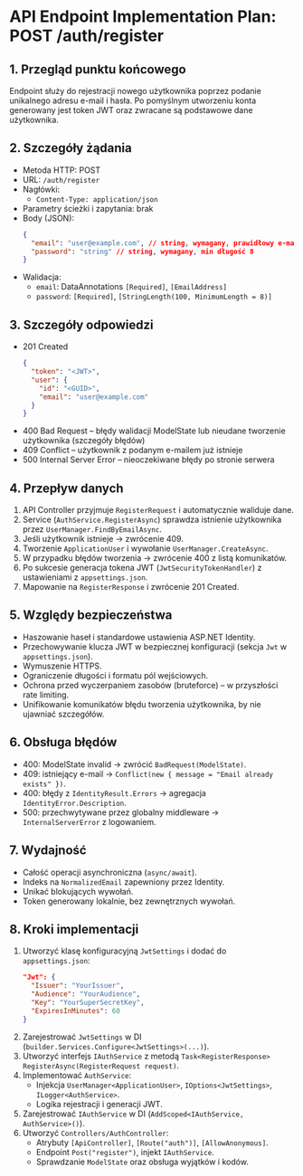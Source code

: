 # API Endpoint Implementation Plan: POST /auth/register

## 1. Przegląd punktu końcowego

Endpoint służy do rejestracji nowego użytkownika poprzez podanie unikalnego adresu e-mail i hasła. Po pomyślnym utworzeniu konta generowany jest token JWT oraz zwracane są podstawowe dane użytkownika.

## 2. Szczegóły żądania

- Metoda HTTP: POST
- URL: `/auth/register`
- Nagłówki:
  - `Content-Type: application/json`
- Parametry ścieżki i zapytania: brak
- Body (JSON):
  ```json
  {
    "email": "user@example.com", // string, wymagany, prawidłowy e-mail
    "password": "string" // string, wymagany, min długość 8
  }
  ```
- Walidacja:
  - `email`: DataAnnotations `[Required]`, `[EmailAddress]`
  - `password`: `[Required]`, `[StringLength(100, MinimumLength = 8)]`

## 3. Szczegóły odpowiedzi

- 201 Created
  ```json
  {
    "token": "<JWT>",
    "user": {
      "id": "<GUID>",
      "email": "user@example.com"
    }
  }
  ```
- 400 Bad Request – błędy walidacji ModelState lub nieudane tworzenie użytkownika (szczegóły błędów)
- 409 Conflict – użytkownik z podanym e-mailem już istnieje
- 500 Internal Server Error – nieoczekiwane błędy po stronie serwera

## 4. Przepływ danych

1. API Controller przyjmuje `RegisterRequest` i automatycznie waliduje dane.
2. Service (`AuthService.RegisterAsync`) sprawdza istnienie użytkownika przez `UserManager.FindByEmailAsync`.
3. Jeśli użytkownik istnieje → zwrócenie 409.
4. Tworzenie `ApplicationUser` i wywołanie `UserManager.CreateAsync`.
5. W przypadku błędów tworzenia → zwrócenie 400 z listą komunikatów.
6. Po sukcesie generacja tokena JWT (`JwtSecurityTokenHandler`) z ustawieniami z `appsettings.json`.
7. Mapowanie na `RegisterResponse` i zwrócenie 201 Created.

## 5. Względy bezpieczeństwa

- Haszowanie haseł i standardowe ustawienia ASP.NET Identity.
- Przechowywanie klucza JWT w bezpiecznej konfiguracji (sekcja `Jwt` w `appsettings.json`).
- Wymuszenie HTTPS.
- Ograniczenie długości i formatu pól wejściowych.
- Ochrona przed wyczerpaniem zasobów (bruteforce) – w przyszłości rate limiting.
- Unifikowanie komunikatów błędu tworzenia użytkownika, by nie ujawniać szczegółów.

## 6. Obsługa błędów

- 400: ModelState invalid → zwrócić `BadRequest(ModelState)`.
- 409: istniejący e-mail → `Conflict(new { message = "Email already exists" })`.
- 400: błędy z `IdentityResult.Errors` → agregacja `IdentityError.Description`.
- 500: przechwytywane przez globalny middleware → `InternalServerError` z logowaniem.

## 7. Wydajność

- Całość operacji asynchroniczna (`async/await`).
- Indeks na `NormalizedEmail` zapewniony przez Identity.
- Unikać blokujących wywołań.
- Token generowany lokalnie, bez zewnętrznych wywołań.

## 8. Kroki implementacji

1. Utworzyć klasę konfiguracyjną `JwtSettings` i dodać do `appsettings.json`:
   ```json
   "Jwt": {
     "Issuer": "YourIssuer",
     "Audience": "YourAudience",
     "Key": "YourSuperSecretKey",
     "ExpiresInMinutes": 60
   }
   ```
2. Zarejestrować `JwtSettings` w DI (`builder.Services.Configure<JwtSettings>(...)`).
3. Utworzyć interfejs `IAuthService` z metodą `Task<RegisterResponse> RegisterAsync(RegisterRequest request)`.
4. Implementować `AuthService`:
   - Injekcja `UserManager<ApplicationUser>`, `IOptions<JwtSettings>`, `ILogger<AuthService>`.
   - Logika rejestracji i generacji JWT.
5. Zarejestrować `IAuthService` w DI (`AddScoped<IAuthService, AuthService>()`).
6. Utworzyć `Controllers/AuthController`:
   - Atrybuty `[ApiController]`, `[Route("auth")]`, `[AllowAnonymous]`.
   - Endpoint `Post("register")`, injekt `IAuthService`.
   - Sprawdzanie `ModelState` oraz obsługa wyjątków i kodów.
